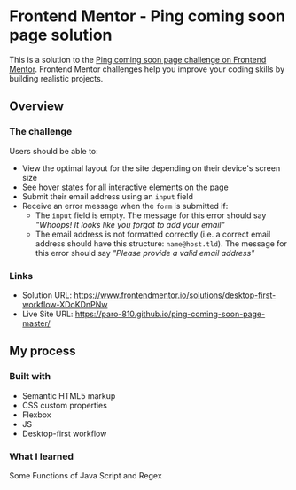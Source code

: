 # Frontend Mentor - Ping coming soon page solution

This is a solution to the [Ping coming soon page challenge on Frontend Mentor](https://www.frontendmentor.io/challenges/ping-single-column-coming-soon-page-5cadd051fec04111f7b848da). Frontend Mentor challenges help you improve your coding skills by building realistic projects. 

## Overview

### The challenge

Users should be able to:

- View the optimal layout for the site depending on their device's screen size
- See hover states for all interactive elements on the page
- Submit their email address using an `input` field
- Receive an error message when the `form` is submitted if:
	- The `input` field is empty. The message for this error should say *"Whoops! It looks like you forgot to add your email"*
	- The email address is not formatted correctly (i.e. a correct email address should have this structure: `name@host.tld`). The message for this error should say *"Please provide a valid email address"*


### Links

- Solution URL: https://www.frontendmentor.io/solutions/desktop-first-workflow-XDoKDnPNw
- Live Site URL: https://paro-810.github.io/ping-coming-soon-page-master/

## My process

### Built with

- Semantic HTML5 markup
- CSS custom properties
- Flexbox
- JS 
- Desktop-first workflow


### What I learned

  Some Functions of Java Script and Regex 

